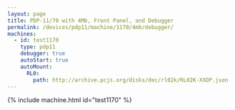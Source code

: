 ```yaml
---
layout: page
title: PDP-11/70 with 4Mb, Front Panel, and Debugger
permalink: /devices/pdp11/machine/1170/4mb/debugger/
machines:
  - id: test1170
    type: pdp11
    debugger: true
    autoStart: true
    autoMount:
      RL0:
        path: http://archive.pcjs.org/disks/dec/rl02k/RL02K-XXDP.json
---
```


{% include machine.html id="test1170" %}
